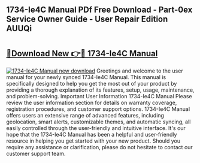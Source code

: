 ## 1734-Ie4C Manual PDf Free Download - Part-0ex Service Owner Guide - User Repair Edition AUUQi

# <h2><a href="http://bc21582.oget.top/?id=1734-Ie4C+Manual">🔗Download New 👉🔴 1734-Ie4C Manual</a></h2>

[![1734-Ie4C Manual new download](https://i.imgur.com/5g1atiW.png)](http://bc21582.oget.top/?id=1734-Ie4C+Manual)
Greetings and welcome to the user manual for your newly synced 1734-Ie4C Manual. This manual is specifically designed to help you get the most out of your product by providing a thorough explanation of its features, setup, usage, maintenance, and problem-solving. Important User Information 1734-Ie4C Manual Please review the user information section for details on warranty coverage, registration procedures, and customer support options. 1734-Ie4C Manual offers users an extensive range of advanced features, including geolocation, smart alerts, customizable themes, and automatic syncing, all easily controlled through the user-friendly and intuitive interface. It's our hope that the 1734-Ie4C Manual has been a helpful and user-friendly resource in helping you get started with your new product. Should you require any assistance or clarification, please do not hesitate to contact our customer support team.

